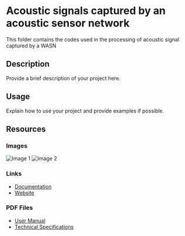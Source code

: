 # Acoustic signals captured by an acoustic sensor network
This folder contains the codes used in the processing of acoustic signal captured by a WASN

## Description

Provide a brief description of your project here.

## Usage

Explain how to use your project and provide examples if possible.



## Resources

### Images

![Image 1](images/image1.png)
![Image 2](images/image2.png)

### Links

- [Documentation](https://example.com/documentation)
- [Website](https://example.com)

### PDF Files

- [User Manual](pdfs/user_manual.pdf)
- [Technical Specifications](pdfs/technical_specifications.pdf)
